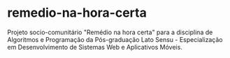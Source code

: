 # remedio-na-hora-certa
Projeto socio-comunitário "Remédio na hora certa" para a disciplina de Algoritmos e Programação da Pós-graduação Lato Sensu - Especialização em Desenvolvimento de Sistemas Web e Aplicativos Móveis.
